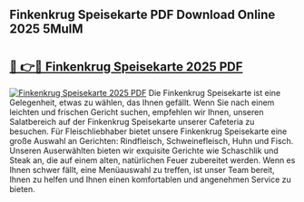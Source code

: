 ## Finkenkrug Speisekarte PDF Download Online 2025 5MulM

# <h2><a href="http://gc7j2bu.nevu.top/?p=Finkenkrug+Speisekarte">🔗 👉🔴 Finkenkrug Speisekarte 2025 PDF</a></h2>

[![Finkenkrug Speisekarte 2025 PDF](https://i.imgur.com/dBaPXMq.png)](http://gc7j2bu.nevu.top/?p=Finkenkrug+Speisekarte)
Die Finkenkrug Speisekarte ist eine Gelegenheit, etwas zu wählen, das Ihnen gefällt. Wenn Sie nach einem leichten und frischen Gericht suchen, empfehlen wir Ihnen, unseren Salatbereich auf der Finkenkrug Speisekarte unserer Cafeteria zu besuchen. Für Fleischliebhaber bietet unsere Finkenkrug Speisekarte eine große Auswahl an Gerichten: Rindfleisch, Schweinefleisch, Huhn und Fisch. Unseren Auserwählten bieten wir exquisite Gerichte wie Schaschlik und Steak an, die auf einem alten, natürlichen Feuer zubereitet werden. Wenn es Ihnen schwer fällt, eine Menüauswahl zu treffen, ist unser Team bereit, Ihnen zu helfen und Ihnen einen komfortablen und angenehmen Service zu bieten.

